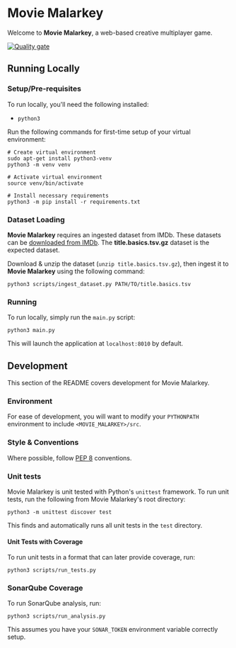 # Movie Malarkey
Welcome to **Movie Malarkey**, a web-based creative multiplayer game.

[![Quality gate](https://sonarcloud.io/api/project_badges/quality_gate?project=MovieMalarkey)](https://sonarcloud.io/dashboard?id=MovieMalarkey)

## Running Locally
### Setup/Pre-requisites
To run locally, you'll need the following installed:
* `python3`

Run the following commands for first-time setup of your virtual environment:
```buildoutcfg
# Create virtual environment
sudo apt-get install python3-venv
python3 -m venv venv

# Activate virtual environment
source venv/bin/activate

# Install necessary requirements
python3 -m pip install -r requirements.txt
```

### Dataset Loading
**Movie Malarkey** requires an ingested dataset from IMDb. These datasets can be [downloaded from IMDb](https://datasets.imdbws.com/). The **title.basics.tsv.gz** dataset is the expected dataset.

Download & unzip the dataset (`unzip title.basics.tsv.gz`), then ingest it to **Movie Malarkey** using the following command:
```buildoutcfg
python3 scripts/ingest_dataset.py PATH/TO/title.basics.tsv
```

### Running
To run locally, simply run the `main.py` script:
```
python3 main.py
```

This will launch the application at `localhost:8010` by default.

## Development
This section of the README covers development for Movie Malarkey.

### Environment
For ease of development, you will want to modify your `PYTHONPATH` environment to include `<MOVIE_MALARKEY>/src`.

### Style & Conventions
Where possible, follow [PEP 8](https://www.python.org/dev/peps/pep-0008/) conventions.

### Unit tests
Movie Malarkey is unit tested with Python's `unittest` framework. To run unit tests, run the following from Movie Malarkey's root directory:
```
python3 -m unittest discover test
```
This finds and automatically runs all unit tests in the `test` directory.

#### Unit Tests with Coverage
To run unit tests in a format that can later provide coverage, run:
```
python3 scripts/run_tests.py
```

### SonarQube Coverage
To run SonarQube analysis, run:
```
python3 scripts/run_analysis.py
```
This assumes you have your `SONAR_TOKEN` environment variable correctly setup.